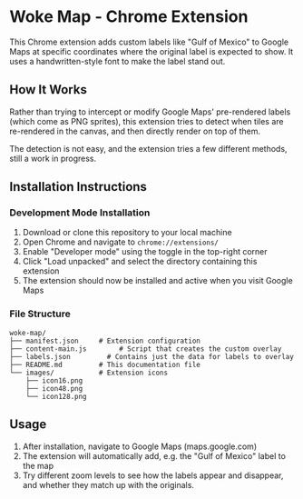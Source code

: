 # Woke Map - Chrome Extension

This Chrome extension adds custom labels like "Gulf of Mexico" to Google Maps at specific coordinates where the original label is expected to show. It uses a handwritten-style font to make the label stand out.

## How It Works

Rather than trying to intercept or modify Google Maps' pre-rendered labels (which come as PNG sprites), this extension tries to detect when tiles are re-rendered in the canvas, and then directly render on top of them.

The detection is not easy, and the extension tries a few different methods, still a work in progress.

## Installation Instructions

### Development Mode Installation

1. Download or clone this repository to your local machine
2. Open Chrome and navigate to `chrome://extensions/`
3. Enable "Developer mode" using the toggle in the top-right corner
4. Click "Load unpacked" and select the directory containing this extension
5. The extension should now be installed and active when you visit Google Maps

### File Structure

```
woke-map/
├── manifest.json     # Extension configuration
├── content-main.js        # Script that creates the custom overlay
├── labels.json         # Contains just the data for labels to overlay
├── README.md         # This documentation file
└── images/           # Extension icons
    ├── icon16.png
    ├── icon48.png
    └── icon128.png
```

## Usage

1. After installation, navigate to Google Maps (maps.google.com)
2. The extension will automatically add, e.g. the "Gulf of Mexico" label to the map
3. Try different zoom levels to see how the labels appear and disappear, and whether they match up with the originals.
